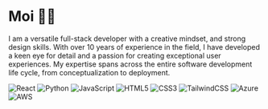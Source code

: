 # Moi 👋🏻

I am a versatile full-stack developer with a creative mindset, and strong design skills. With over 10 years of experience in the field, I have developed a keen eye for detail and a passion for creating exceptional user experiences. My expertise spans across the entire software development life cycle, from conceptualization to deployment.

<!-- 
A versatile software professional with over 10 years of experience. Lifelong learner. Strongest skill set for front end development, eye for design and usability, but also solid skills for back end development. Knowledge for distributed systems and cloud. Creative and entrepreneurial mindset.
-->


<!--

🌱 I'm currently excited about design systems!

✨ Constantly eager to learn new stuff!
- 👀 I’m interested in ...
- 🌱 I’m currently learning ...
- 💞️ I’m looking to collaborate on ...
- 📫 How to reach me ...
-->

![React](https://img.shields.io/badge/React-20232A?style=for-the-badge&logo=react&logoColor=61DAFB)
![Python](https://img.shields.io/badge/Python-FFD43B?style=for-the-badge&logo=python&logoColor=blue)
![JavaScript](https://img.shields.io/badge/JavaScript-323330?style=for-the-badge&logo=javascript&logoColor=F7DF1E)
![HTML5](https://img.shields.io/badge/HTML5-E34F26?style=for-the-badge&logo=html5&logoColor=white)
![CSS3](https://img.shields.io/badge/CSS3-1572B6?style=for-the-badge&logo=css3&logoColor=white)
![TailwindCSS](https://img.shields.io/badge/Tailwind_CSS-38B2AC?style=for-the-badge&logo=tailwind-css&logoColor=white)
![Azure](https://img.shields.io/badge/microsoft%20azure-0089D6?style=for-the-badge&logo=microsoft-azure&logoColor=white)
![AWS](https://img.shields.io/badge/Amazon_AWS-FF9900?style=for-the-badge&logo=amazonaws&logoColor=white)





<!---
ocidique/ocidique is a ✨ special ✨ repository because its `README.md` (this file) appears on your GitHub profile.
You can click the Preview link to take a look at your changes.
--->
